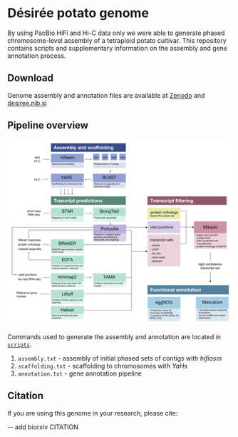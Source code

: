 # Désirée potato genome

By using PacBio HiFi and Hi-C data only we were able to generate phased chromosome-level assembly of a tetraploid potato cultivar. This repository contains scripts and supplementary information on the assembly and gene annotation process.

## Download

 Genome assembly and annotation files are available at [Zenodo](https://doi.org/10.5281/zenodo.14609304) and [desiree.nib.si](https://desiree.nib.si)

## Pipeline overview

 ![alt text](figures\pipeline.png "Pipeline overview")

 Commands used to generate the assembly and annotation are located in [`scripts`](https://github.com/NIB-SI/desiree-genome/scripts).

1. `assembly.txt` - assembly of initial phased sets of contigs with *hifiasm*
2. `scaffolding.txt` - scaffolding to chromosomes with *YaHs*
3. `annotation.txt` - gene annotation pipeline


## Citation
If you are using this genome in your research, please cite:

-- add biorxiv CITATION
